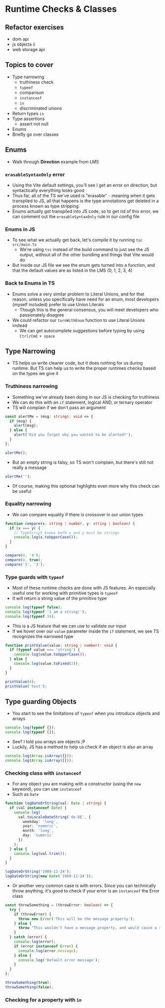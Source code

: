 # Runtime Checks & Classes

## Refactor exercises

- dom api
- js objects ii
- web storage api

## Topics to cover

- Type narrowing
  - truthiness check
  - `typeof`
  - comparison
  - `instanceof`
  - `in`
  - discriminated unions
- Return types `is`
- Type assertions
  - assert not null
- Enums
- Briefly go over classes

## Enums

- Walk through **Direction** example from LMS

### `erasableSyntaxOnly` error

- Using the Vite default settings, you'll see I get an error on direction, but syntactically everything looks good
- Thus far, all of the TS we've used is "erasable" - meaning when it gets transpiled to JS, all that happens is the type annotations get deleted in a process known as type stripping.
- Enums actually get transpiled into JS code, so to get rid of this error, we can comment out the `erasableSyntaxOnly` rule in our config file

### Enums in JS

- To see what we actually get back, let's compile it by running `tsc src/main.ts`
  - We're using `tsc` instead of the build command to just see the JS output, without all of the other bundling and things that Vite would do
- But inside our JS file we see the enum gets turned into a function, and that the default values are as listed in the LMS (0, 1, 2, 3, 4)

### Back to Enums in TS

- Enums solve a very similar problem to Literal Unions, and for that reason, unless you specifically have need for an enum, most developers (myself included) prefer to use Union Literals
  - Though this is the general consensus, you will meet developers who passionately disagree
- We could refactor our `turnWithEnum` function to use Literal Unions instead
  - We can get autocomplete suggestions before typing by using `Ctrl/Cmd + space`

## Type Narrowing

- TS helps us write cleaner code, but it does nothing for us during runtime. But TS can help us to write the proper runtimes checks based on the types we give it

### Truthiness narrowing

- Something we've already been doing in our JS is checking for truthiness
- We can do this with an `if` statement, logical AND, or ternary operator
- TS will complain if we don't pass an argument

```ts
const alertMe = (msg: string): void => {
  if (msg) {
    alert(msg);
  } else {
    alert('Did you forget why you wanted to be alerted?');
  }
};

alertMe();
```

- But an empty string is falsy, so TS won't complain, but there's still not really a message

```ts
alertMe('');
```

- Of course, making this optional highlights even more why this check can be useful

### Equality narrowing

- We can compare equality if there is crossover in our union types

```ts
function compare(x: string | number, y: string | boolean) {
  if (x === y) {
    // TypeScript knows both x and y must be strings
    console.log(x.toUpperCase());
  }
}

compare(4, '4');
compare(4, true);
compare('3', '3');
```

### Type guards with `typeof`

- Most of these runtime checks are done with JS features. An especially useful one for working with primitive types is `typeof`
- It will return a string value of the primitive type

```js
console.log(typeof false);
console.log(typeof 'I am a string!');
console.log(typeof 34);
```

- This is a JS feature that we can use to validate our input
- If we hover over our `value` parameter inside the `if` statement, we see TS recognizes the narrowed type

```ts
function printValue(value: string | number): void {
  if (typeof value === 'string') {
    console.log(value.toUpperCase());
  } else {
    console.log(value.toFixed(2));
  }
}

printValue(4);
printValue('test');
```

## Type guarding Objects

- You start to see the limitations of `typeof` when you introduce objects and arrays

```ts
console.log(typeof {});
console.log(typeof []);
```

- See? I told you arrays are objects ;P
- Luckily, JS has a method to help us check if an object is also an array

```ts
console.log(Array.isArray({}));
console.log(Array.isArray([]));
```

### Checking class with `instanceof`

- For any object you are making with a constructor (using the `new` keyword), you can use `instanceof`
- Such as `Date`

```ts
function logDateOrString(val: Date | string) {
  if (val instanceof Date) {
    console.log(
      val.toLocaleDateString('de-DE', {
        weekday: 'long',
        year: 'numeric',
        month: 'long',
        day: 'numeric'
      })
    );
  } else {
    console.log(val.trim());
  }
}

logDateOrString('1989-12-24');
logDateOrString(new Date('1989-12-24'));
```

- Or another very common case is with errors. Since you can technically throw anything, it's good to check if your error is an `instanceof` the Error class

```ts
const throwSomething = (throwError: boolean) => {
  try {
    if (throwError) {
      throw new Error('This will be the message property');
    } else {
      throw "This wouldn't have a message property, and would cause a runtime error";
    }
  } catch (error) {
    console.log(error);
    if (error instanceof Error) {
      console.log(error.message);
    } else {
      console.log('Default error message');
    }
  }
};

throwSomething(true);
throwSomething(false);
```

### Checking for a property with `in`
